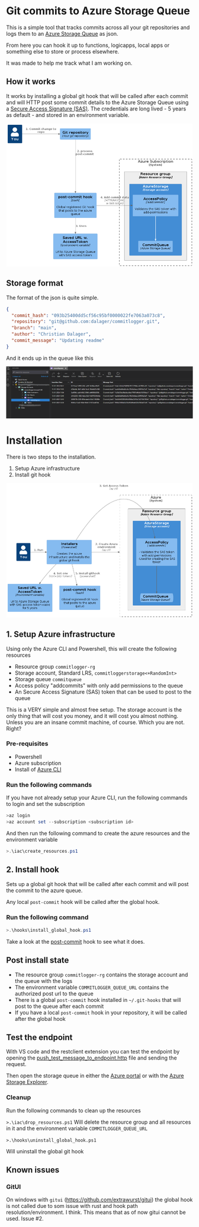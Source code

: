# Git commits to Azure Storage Queue

This is a simple tool that tracks commits across all your git repositories and logs them to an [Azure Storage Queue](https://learn.microsoft.com/en-us/azure/storage/queues/storage-queues-introduction) as json.

From here you can hook it up to functions, logicapps, local apps or something else to store or process elsewhere.

It was made to help me track what I am working on.

## How it works

It works by installing a global git hook that will be called after each commit and will HTTP post some commit details to the Azure Storage Queue using a [Secure Access Signature (SAS)](https://docs.microsoft.com/en-us/azure/storage/common/storage-sas-overview).
The credentials are long lived - 5 years as default - and stored in an environment variable.

![Alt text](images/how_it_works.png)

## Storage format

The format of the json is quite simple.

```json
{
  "commit_hash": "093b25400dd5cf56c95bf0000022fe7063a073c8",
  "repository": "git@github.com:dalager/commitlogger.git",
  "branch": "main",
  "author": "Christian Dalager",
  "commit_message": "Updating readme"
}
```

And it ends up in the queue like this

![Alt text](images/storageexplorer.png)

# Installation

There is two steps to the installation.

1. Setup Azure infrastructure
2. Install git hook

![Alt text](images/how_it_installs.png)

## 1. Setup Azure infrastructure

Using only the Azure CLI and Powershell, this will create the following resources

- Resource group `commitlogger-rg`
- Storage account, Standard LRS, `commitloggerstorage<+RandomInt>`
- Storage queue `commitqueue`
- Access policy "addcommits" with only add permissions to the queue
- An Secure Access Signature (SAS) token that can be used to post to the queue

This is a VERY simple and almost free setup. The storage account is the only thing that will cost you money, and it will cost you almost nothing.
Unless you are an insane commit machine, of course. Which you are not. Right?

### Pre-requisites

- Powershell
- Azure subscription
- Install of [Azure CLI](https://docs.microsoft.com/en-us/cli/azure/install-azure-cli?view=azure-cli-latest)

### Run the following commands

If you have not already setup your Azure CLI, run the following commands to login and set the subscription

```powershell
>az login
>az account set --subscription <subscription id>
```

And then run the following command to create the azure resources and the environment variable

```powershell
>.\iac\create_resources.ps1
```

## 2. Install hook

Sets up a global git hook that will be called after each commit and will post the commit to the azure queue.

Any local `post-commit` hook will be called after the global hook.

### Run the following command

```powershell
>.\hooks\install_global_hook.ps1
```

Take a look at the [post-commit](hooks/post-commit) hook to see what it does.

## Post install state

- The resource group `commitlogger-rg` contains the storage account and the queue with the logs
- The environment variable `COMMITLOGGER_QUEUE_URL` contains the authorized post url to the queue
- There is a global `post-commit` hook installed in `~/.git-hooks` that will post to the queue after each commit
- If you have a local `post-commit` hook in your repository, it will be called after the global hook

## Test the endpoint

With VS code and the restclient extension you can test the endpoint by opening the [push_test_message_to_endpoint.http](push_test_message_to_endpoint.http) file and sending the request.

Then open the storage queue in either the [Azure portal](https://portal.azure.com/) or with the [Azure Storage Explorer](https://azure.microsoft.com/en-us/features/storage-explorer/).

### Cleanup

Run the following commands to clean up the resources

`>.\iac\drop_resources.ps1`
Will delete the resource group and all resources in it and the environment variable `COMMITLOGGER_QUEUE_URL`

`>.\hooks\uninstall_global_hook.ps1`

Will uninstall the global git hook

## Known issues

### GitUI

On windows with `gitui` (https://github.com/extrawurst/gitui) the global hook is not called due to som issue with rust and hook path resolution/environment. I think.
This means that as of now gitui cannot be used. Issue #2.
